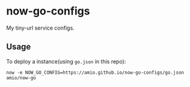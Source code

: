 # now-go-configs

My tiny-url service configs.

## Usage

To deploy a instance(using `go.json` in this repo):

```
now -e NOW_GO_CONFIG=https://amio.github.io/now-go-configs/go.json amio/now-go
```
